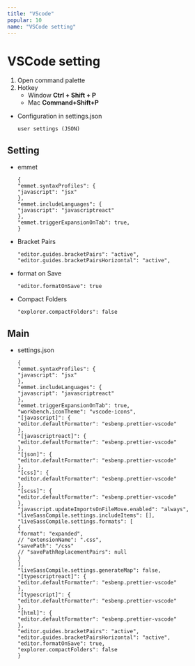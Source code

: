 ```yaml
---
title: "VScode"
popular: 10
name: "VSCode setting"
---
```


# VSCode setting

1. Open command palette
2. Hotkey
   - Window **Ctrl + Shift + P**
   - Mac **Command+Shift+P**

- Configuration in settings.json

  ```
  user settings (JSON)
  ```

## Setting

- emmet

  ```
  {
  "emmet.syntaxProfiles": {
  "javascript": "jsx"
  },
  "emmet.includeLanguages": {
  "javascript": "javascriptreact"
  },
  "emmet.triggerExpansionOnTab": true,
  }
  ```

- Bracket Pairs

  ```
  "editor.guides.bracketPairs": "active",
  "editor.guides.bracketPairsHorizontal": "active",
  ```

- format on Save

  ```
  "editor.formatOnSave": true
  ```

- Compact Folders

  ```
  "explorer.compactFolders": false
  ```

## Main

- settings.json
  ```
  {
  "emmet.syntaxProfiles": {
  "javascript": "jsx"
  },
  "emmet.includeLanguages": {
  "javascript": "javascriptreact"
  },
  "emmet.triggerExpansionOnTab": true,
  "workbench.iconTheme": "vscode-icons",
  "[javascript]": {
  "editor.defaultFormatter": "esbenp.prettier-vscode"
  },
  "[javascriptreact]": {
  "editor.defaultFormatter": "esbenp.prettier-vscode"
  },
  "[json]": {
  "editor.defaultFormatter": "esbenp.prettier-vscode"
  },
  "[css]": {
  "editor.defaultFormatter": "esbenp.prettier-vscode"
  },
  "[scss]": {
  "editor.defaultFormatter": "esbenp.prettier-vscode"
  },
  "javascript.updateImportsOnFileMove.enabled": "always",
  "liveSassCompile.settings.includeItems": [],
  "liveSassCompile.settings.formats": [
  {
  "format": "expanded",
  // "extensionName": ".css",
  "savePath": "/css"
  // "savePathReplacementPairs": null
  }
  ],
  "liveSassCompile.settings.generateMap": false,
  "[typescriptreact]": {
  "editor.defaultFormatter": "esbenp.prettier-vscode"
  },
  "[typescript]": {
  "editor.defaultFormatter": "esbenp.prettier-vscode"
  },
  "[html]": {
  "editor.defaultFormatter": "esbenp.prettier-vscode"
  },
  "editor.guides.bracketPairs": "active",
  "editor.guides.bracketPairsHorizontal": "active",
  "editor.formatOnSave": true,
  "explorer.compactFolders": false
  }
  ```
